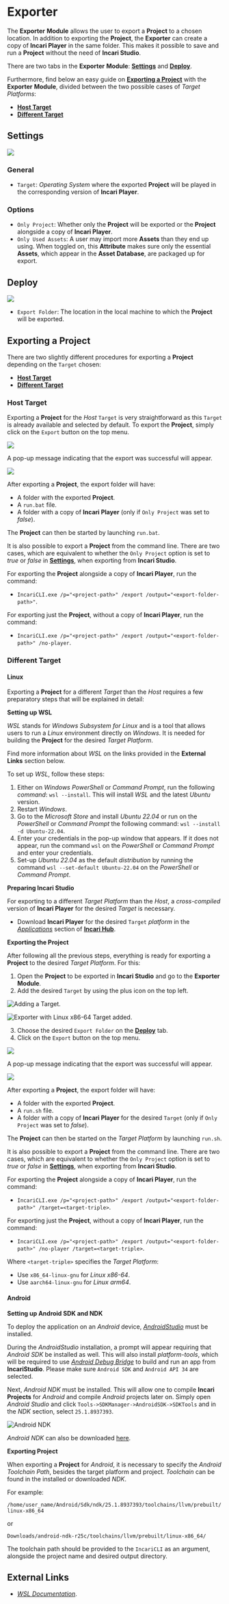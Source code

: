 # Exporter

The **Exporter** **Module** allows the user to export a **Project** to a chosen location. In addition to exporting the **Project**, the **Exporter** can create a copy of **Incari Player** in the same folder. This makes it possible to save and run a **Project** without the need of **Incari Studio**.

There are two tabs in the **Exporter** **Module**: [**Settings**](#settings) and [**Deploy**](#deploy).

Furthermore, find below an easy guide on [**Exporting a Project**](#exporting-a-project) with the **Exporter** **Module**, divided between the two possible cases of *Target Platforms*:

* [**Host Target**](#host-target)
* [**Different Target**](#different-target)

## Settings

![](../.gitbook/assets/exporterimage1update.png)

### General

* `Target`: *Operating System* where the exported **Project** will be played in the corresponding version of **Incari Player**. 
### Options

* `Only Project`: Whether only the **Project** will be exported or the **Project** alongside a copy of **Incari Player**.
* `Only Used Assets`: A user may import more **Assets** than they end up using. When toggled on, this **Attribute** makes sure only the essential **Assets**, which appear in the **Asset Database**, are packaged up for export. 
## Deploy

![](../.gitbook/assets/exporter-deploy.png)

* `Export Folder`: The location in the local machine to which the **Project** will be exported.


<!-- ![](../.gitbook/assets/exporter-module.png) -->

## Exporting a Project

There are two slightly different procedures for exporting a **Project** depending on the `Target` chosen:

* [**Host Target**](#host-target)
* [**Different Target**](#different-target)

### Host Target

Exporting a **Project** for the *Host* `Target` is very straightforward as this `Target` is already available and selected by default. To export the **Project**, simply click on the `Export` button on the top menu.

![](../.gitbook/assets/exporterimage3update.png)

A pop-up message indicating that the export was successful will appear.

![](../.gitbook/assets/exporter-success.png)


After exporting a **Project**, the export folder will have:

* A folder with the exported **Project**.
* A `run.bat` file.
* A folder with a copy of **Incari Player** (only if `Only Project` was set to *false*).

The **Project** can then be started by launching `run.bat`.

It is also possible to export a **Project** from the command line. There are two cases, which are equivalent to whether the `Only Project` option is set to *true* or *false* in [**Settings**](#settings), when exporting from **Incari Studio**.

For exporting the **Project** alongside a copy of **Incari Player**, run the command:

* `IncariCLI.exe /p="<project-path>" /export /output="<export-folder-path>"`.

For exporting just the **Project**, without a copy of **Incari Player**, run the command:

* `IncariCLI.exe /p="<project-path>" /export /output="<export-folder-path>" /no-player`.



<!-- with the command `IncariCLI.exe /p="<project-path>" /export /output="<export-folder-path>"`. 

Add `/no-player` to the command to export just the **Project** without a copy of **Incari Player**, this is equivalent to setting `Only Project` to *true* in the [**Settings tab**](#settings) when exporting from **Incari Studio**. Omitting `/no-player` from the command will result in exporting the **Project** alongside a copy of **Incari Player**, just as setting `Only Project` to *false* when exporting from **Incari Studio**. -->


### Different Target

#### Linux


Exporting a **Project** for a different *Target* than the *Host* requires a few preparatory steps that will be explained in detail:

**Setting up WSL**

*WSL* stands for *Windows Subsystem for Linux* and is a tool that allows users to run a *Linux* environment directly on *Windows*. It is needed for building the **Project** for the desired *Target Platform*. 

Find more information about *WSL* on the links provided in the **External Links** section below.

To set up *WSL*, follow these steps:

1. Either on *Windows PowerShell* or *Command Prompt*, run the following *command*: `wsl --install`. This will install *WSL* and the latest *Ubuntu* version.
2. Restart *Windows*.
3. Go to the *Microsoft Store* and install *Ubuntu 22.04* or run on the *PowerShell* or *Command Prompt* the following command: `wsl --install -d Ubuntu-22.04`.
4. Enter your credentials in the pop-up window that appears. If it does not appear, run the command `wsl` on the *PowerShell* or *Command Prompt* and enter your credentials.
5. Set-up *Ubuntu 22.04* as the default *distribution* by running the command `wsl --set-default Ubuntu-22.04` on the *PowerShell* or *Command Prompt*.

**Preparing Incari Studio**

For exporting to a different *Target Platform* than the *Host*, a *cross-compiled* version of **Incari Player** for the desired *Target* is necessary.

* Download **Incari Player** for the desired `Target` *platform* in the [*Applications*](../getting-started/first-steps/incari-hub.md#incari-player) section of [**Incari Hub**](../getting-started/first-steps/incari-hub.md).

<!-- 1. Acquire **Incari Player** for the desired `Target` *platform* in the *Applications* section of [**Incari Hub**](../getting-started/first-steps/incari-hub.md). For this, an **Enterprise Account** is needed.
1. Copy the *cross-compiled* version of **Incari Player** in the following location: `%AppData%\IncariStudio\CrossCompile\<target-triple>\Incari\IncariPlayer\<IncariStudio/Player-version>/`. 

The `<target-triple>` in the *path* where the *cross-compiled* version of **Incari Player** should be located is dependent on the desired *Target Platform*.

These are a few examples for `<target-triple>` to be used in the *path*:
* `x86_64-linux-gnu`, for *Linux x86-64*.
* `aarch64-linux-gnu`, for *Linux arm64*.
* `arm-linux-gnueabihf`, for *Linux arm32*.
 -->
**Exporting the Project**

After following all the previous steps, everything is ready for exporting a **Project** to the desired *Target* *Platform*. For this:

1. Open the **Project** to be exported in **Incari Studio** and go to the **Exporter Module**.
2. Add the desired `Target` by using the plus icon on the top left.

![Adding a Target.](../.gitbook/assets/add-target-update1.png)

![Exporter with *Linux x86-64* Target added.](../.gitbook/assets/exporter-wlinux_update.png)

3. Choose the desired `Export Folder` on the [**Deploy**](#deploy) tab. 
4. Click on the `Export` button on the top menu.

![](../.gitbook/assets/exporter-exportlinux_update.png)

A pop-up message indicating that the export was successful will appear.

![](../.gitbook/assets/exporter-success.png)


After exporting a **Project**, the export folder will have:

* A folder with the exported **Project**.
* A `run.sh` file.
* A folder with a copy of **Incari Player** for the desired `Target` (only if `Only Project` was set to *false*).

The **Project** can then be started on the *Target Platform* by launching `run.sh`.

It is also possible to export a **Project** from the command line. There are two cases, which are equivalent to whether the `Only Project` option is set to *true* or *false* in [**Settings**](#settings), when exporting from **Incari Studio**.

For exporting the **Project** alongside a copy of **Incari Player**, run the command:

* `IncariCLI.exe /p="<project-path>" /export /output="<export-folder-path>" /target=<target-triple>`.

For exporting just the **Project**, without a copy of **Incari Player**, run the command:

* `IncariCLI.exe /p="<project-path>" /export /output="<export-folder-path>" /no-player /target=<target-triple>`.

Where `<target-triple>` specifies the *Target Platform*:

* Use `x86_64-linux-gnu` for *Linux x86-64*.
* Use `aarch64-linux-gnu` for *Linux arm64*.

#### Android

**Setting up Android SDK and NDK**

To deploy the application on an *Android* device, [*AndroidStudio*](https://developer.android.com/studio/install) must be installed. 

During the *AndroidStudio* installation, a prompt will appear requiring that *Android SDK* be installed as well. This will also install *platform-tools*, which will be required to use [*Android Debug Bridge*](https://developer.android.com/tools/adb) to build and run an app from **IncariStudio**. Please make sure `Android SDK` and `Android API 34` are selected. 




Next, *Android NDK* must be installed. This will allow one to compile **Incari Projects** for *Android* and compile *Android* projects later on. Simply open *Android Studio* and click `Tools->SDKManager->AndroidSDK->SDKTools` and in the *NDK* section, select `25.1.8937393`. 

![Android NDK](../.gitbook/assets/androidimage3.png)

*Android NDK* can also be downloaded [here](https://github.com/android/ndk/wiki/Unsupported-Downloads#r25c).

**Exporting Project**

When exporting a **Project** for *Android*, it is necessary to specify the *Android Toolchain Path*, besides the target platform and project. *Toolchain*
can be found in the installed or downloaded *NDK*.

For example:

`/home/user_name/Android/Sdk/ndk/25.1.8937393/toolchains/llvm/prebuilt/linux-x86_64`

or

`Downloads/android-ndk-r25c/toolchains/llvm/prebuilt/linux-x86_64/`

The toolchain path should be provided to the `IncariCLI` as an argument, alongside the project name and desired output directory. 




## External Links

* [*WSL Documentation*](https://learn.microsoft.com/en-gb/windows/wsl/).